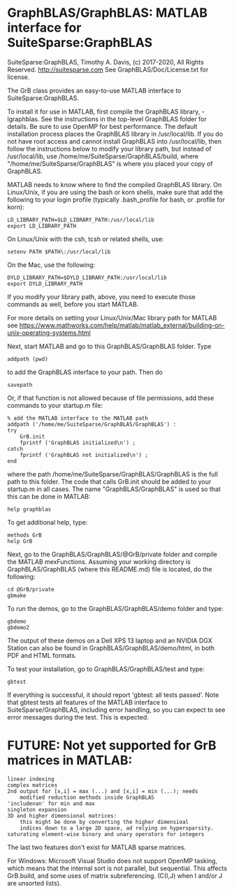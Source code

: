 # GraphBLAS/GraphBLAS: MATLAB interface for SuiteSparse:GraphBLAS

SuiteSparse:GraphBLAS, Timothy A. Davis, (c) 2017-2020, All Rights Reserved.
http://suitesparse.com   See GraphBLAS/Doc/License.txt for license.

The GrB class provides an easy-to-use MATLAB interface to SuiteSparse:GraphBLAS.

To install it for use in MATLAB, first compile the GraphBLAS library,
-lgraphblas.  See the instructions in the top-level GraphBLAS folder for
details.  Be sure to use OpenMP for best performance.  The default installation
process places the GraphBLAS library in /usr/local/lib.  If you do not have
root access and cannot install GraphBLAS into /usr/local/lib, then follow the
instructions below to modify your library path, but instead of /usr/local/lib,
use /home/me/SuiteSparse/GraphBLAS/build, where
"/home/me/SuiteSparse/GraphBLAS" is where you placed your copy of GraphBLAS.

MATLAB needs to know where to find the compiled GraphBLAS library.  On
Linux/Unix, if you are using the bash or korn shells, make sure that add the
following to your login profile (typically .bash_profile for bash, or .profile
for korn):

    LD_LIBRARY_PATH=$LD_LIBRARY_PATH:/usr/local/lib
    export LD_LIBRARY_PATH

On Linux/Unix with the csh, tcsh or related shells, use:

    setenv PATH $PATH\:/usr/local/lib

On the Mac, use the following:

    DYLD_LIBRARY_PATH=$DYLD_LIBRARY_PATH:/usr/local/lib
    export DYLD_LIBRARY_PATH

If you modify your library path, above, you need to execute those commands as
well, before you start MATLAB.

For more details on setting your Linux/Unix/Mac library path for MATLAB see
https://www.mathworks.com/help/matlab/matlab_external/building-on-unix-operating-systems.html

Next, start MATLAB and go to this GraphBLAS/GraphBLAS folder.  Type

    addpath (pwd)

to add the GraphBLAS interface to your path.  Then do

    savepath

Or, if that function is not allowed because of file permissions, add these
commands to your startup.m file:

    % add the MATLAB interface to the MATLAB path
    addpath ('/home/me/SuiteSparse/GraphBLAS/GraphBLAS') :
    try
        GrB.init
        fprintf ('GraphBLAS initialized\n') ;
    catch
        fprintf ('GraphBLAS not initialized\n') ;
    end

where the path /home/me/SuiteSparse/GraphBLAS/GraphBLAS is the full path to
this folder.  The code that calls GrB.init should be added to your startup.m in
all cases.  The name "GraphBLAS/GraphBLAS" is used so that this can be done in
MATLAB:

    help graphblas

To get additional help, type:

    methods GrB
    help GrB

Next, go to the GraphBLAS/GraphBLAS/@GrB/private folder and compile the MATLAB
mexFunctions.  Assuming your working directory is GraphBLAS/GraphBLAS
(where this README.md) file is located, do the following:

    cd @GrB/private
    gbmake

To run the demos, go to the GraphBLAS/GraphBLAS/demo folder and type:

    gbdemo
    gbdemo2

The output of these demos on a Dell XPS 13 laptop and an NVIDIA DGX Station can
also be found in GraphBLAS/GraphBLAS/demo/html, in both PDF and HTML formats.

To test your installation, go to GraphBLAS/GraphBLAS/test and type:

    gbtest

If everything is successful, it should report 'gbtest: all tests passed'.
Note that gbtest tests all features of the MATLAB interface to
SuiteSparse/GraphBLAS, including error handling, so you can expect to see
error messages during the test.  This is expected.

# FUTURE: Not yet supported for GrB matrices in MATLAB:

    linear indexing
    complex matrices
    2nd output for [x,i] = max (...) and [x,i] = min (...); needs
        modified reduction methods inside GraphBLAS
    'includenan' for min and max
    singleton expansion
    3D and higher dimensional matrices:
        this might be done by converting the higher dimensioal
        indices down to a large 2D space, ad relying on hypersparsity.
    saturating element-wise binary and unary operators for integers 

The last two features don't exist for MATLAB sparse matrices.

For Windows: Microsoft Visual Studio does not support OpenMP tasking,
    which means that the internal sort is not parallel, but sequential.
    This affects GrB.build, and some uses of matrix subreferencing.
    (C(I,J) when I and/or J are unsorted lists).

